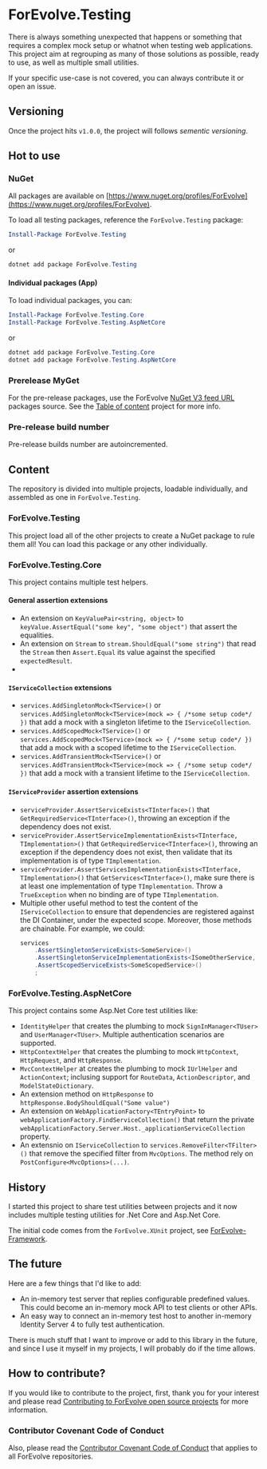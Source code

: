 # ForEvolve.Testing

There is always something unexpected that happens or something that requires a complex mock setup or whatnot when testing web applications. This project aim at regrouping as many of those solutions as possible, ready to use, as well as multiple small utilities.

If your specific use-case is not covered, you can always contribute it or open an issue.

## Versioning

Once the project hits `v1.0.0`, the project will follows _sementic versioning_.

## Hot to use

### NuGet

All packages are available on [https://www.nuget.org/profiles/ForEvolve](https://www.nuget.org/profiles/ForEvolve).

To load all testing packages, reference the `ForEvolve.Testing` package:

```PowerShell
Install-Package ForEvolve.Testing
```

or

```PowerShell
dotnet add package ForEvolve.Testing
```

#### Individual packages (App)

To load individual packages, you can:

```PowerShell
Install-Package ForEvolve.Testing.Core
Install-Package ForEvolve.Testing.AspNetCore
```

or

```PowerShell
dotnet add package ForEvolve.Testing.Core
dotnet add package ForEvolve.Testing.AspNetCore
```

### Prerelease MyGet

For the pre-release packages, use the ForEvolve [NuGet V3 feed URL](https://www.myget.org/F/forevolve/api/v3/index.json) packages source. See the [Table of content](https://github.com/ForEvolve/Toc) project for more info.

### Pre-release build number

Pre-release builds number are autoincremented.

## Content

The repository is divided into multiple projects, loadable individually, and assembled as one in `ForEvolve.Testing`.

### ForEvolve.Testing

This project load all of the other projects to create a NuGet package to rule them all! You can load this package or any other individually.

### ForEvolve.Testing.Core

This project contains multiple test helpers.

#### General assertion extensions

-   An extension on `KeyValuePair<string, object>` to `keyValue.AssertEqual("some key", "some object")` that assert the equalities.
-   An extension on `Stream` to `stream.ShouldEqual("some string")` that read the `Stream` then `Assert.Equal` its value against the specified `expectedResult`.
-

#### `IServiceCollection` extensions

-   `services.AddSingletonMock<TService>()` or `services.AddSingletonMock<TService>(mock => { /*some setup code*/ })` that add a mock with a singleton lifetime to the `IServiceCollection`.
-   `services.AddScopedMock<TService>()` or `services.AddScopedMock<TService>(mock => { /*some setup code*/ })` that add a mock with a scoped lifetime to the `IServiceCollection`.
-   `services.AddTransientMock<TService>()` or `services.AddTransientMock<TService>(mock => { /*some setup code*/ })` that add a mock with a transient lifetime to the `IServiceCollection`.

#### `IServiceProvider` assertion extensions

-   `serviceProvider.AssertServiceExists<TInterface>()` that `GetRequiredService<TInterface>()`, throwing an exception if the dependency does not exist.
-   `serviceProvider.AssertServiceImplementationExists<TInterface, TImplementation>()` that `GetRequiredService<TInterface>()`, throwing an exception if the dependency does not exist, then validate that its implementation is of type `TImplementation`.
-   `serviceProvider.AssertServicesImplementationExists<TInterface, TImplementation>()` that `GetServices<TInterface>()`, make sure there is at least one implementation of type `TImplementation`. Throw a `TrueException` when no binding are of type `TImplementation`.
-   Multiple other useful method to test the content of the `IServiceCollection` to ensure that dependencies are registered against the DI Container, under the expected scope. Moreover, those methods are chainable. For example, we could:
    ```csharp
    services
        .AssertSingletonServiceExists<SomeService>()
        .AssertSingletonServiceImplementationExists<ISomeOtherService, DefaultSomeOtherService>()
        .AssertScopedServiceExists<SomeScopedService>()
        ;
    ```

### ForEvolve.Testing.AspNetCore

This project contains some Asp.Net Core test utilities like:

-   `IdentityHelper` that creates the plumbing to mock `SignInManager<TUser>` and `UserManager<TUser>`. Multiple authentication scenarios are supported.
-   `HttpContextHelper` that creates the plumbing to mock `HttpContext`, `HttpRequest`, and `HttpResponse`.
-   `MvcContextHelper` at creates the plumbing to mock `IUrlHelper` and `ActionContext`; inclusing support for `RouteData`, `ActionDescriptor`, and `ModelStateDictionary`.
-   An extension method on `HttpResponse` to `httpResponse.BodyShouldEqual("Some value")`
-   An extension on `WebApplicationFactory<TEntryPoint>` to `webApplicationFactory.FindServiceCollection()` that return the private `webApplicationFactory.Server.Host._applicationServiceCollection` property.
-   An extensnio on `IServiceCollection` to `services.RemoveFilter<TFilter>()` that remove the specified filter from `MvcOptions`. The method rely on `PostConfigure<MvcOptions>(...)`.

## History

I started this project to share test utilities between projects and it now includes multiple testing utilities for .Net Core and Asp.Net Core.

The initial code comes from the `ForEvolve.XUnit` project, see [ForEvolve-Framework](https://github.com/ForEvolve/ForEvolve-Framework).

## The future

Here are a few things that I'd like to add:

-   An in-memory test server that replies configurable predefined values. This could become an in-memory mock API to test clients or other APIs.
-   An easy way to connect an in-memory test host to another in-memory Identity Server 4 to fully test authentication.

There is much stuff that I want to improve or add to this library in the future, and since I use it myself in my projects, I will probably do if the time allows.

## How to contribute?

If you would like to contribute to the project, first, thank you for your interest and please read [Contributing to ForEvolve open source projects](https://github.com/ForEvolve/ForEvolve-Framework/tree/master/CONTRIBUTING.md) for more information.

### Contributor Covenant Code of Conduct

Also, please read the [Contributor Covenant Code of Conduct](https://github.com/ForEvolve/ForEvolve-Framework/tree/master/CODE_OF_CONDUCT.md) that applies to all ForEvolve repositories.
